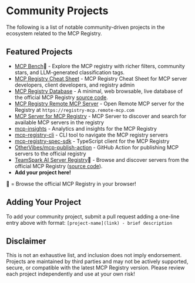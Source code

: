 # Community Projects

The following is a list of notable community-driven projects in the ecosystem related to the MCP Registry.

## Featured Projects

- [MCP Bench](https://mcpbench.ai/)🔎 - Explore the MCP registry with richer filters, community stars, and LLM-generated classification tags.
- [MCP Registry Cheat Sheet](https://github.com/subbyte/mcp-registry-cheatsheet) - MCP Registry Cheat Sheet for MCP server developers, client developers, and registry admin
- [MCP Registry Database](https://lite.datasette.io/?url=https%3A%2F%2Fraw.githubusercontent.com%2Frosmur%2Fofficial-mcp-registry-database%2Fmain%2Fofficial_mcp_registry.db#/official_mcp_registry/servers) - A minimal, web browsable, live database of the official MCP Registry [source code](https://github.com/rosmur/official-mcp-registry-database).
- [MCP Registry Remote MCP Server](https://github.com/jaw9c/mcp-registry-mcp) - Open Remote MCP server for the Registry at `https://registry-mcp.remote-mcp.com`
- [MCP Server for MCP Registry](https://github.com/formulahendry/mcp-server-mcp-registry) - MCP Server to discover and search for available MCP servers in the registry
- [mcp-insights](https://github.com/joelverhagen/mcp-insights/) - Analytics and insights for the MCP Registry
- [mcp-registry-cli](https://pypi.org/project/mcp-registry-cli/) - CLI tool to navigate the MCP registry servers
- [mcp-registry-spec-sdk](https://www.npmjs.com/package/mcp-registry-spec-sdk) - TypeScript client for the MCP Registry
- [OtherVibes/mcp-publish-action](https://github.com/OtherVibes/mcp-publish-action) - GitHub Action for publishing MCP servers to the official registry
- [TeamSpark AI Server Registry](https://teamsparkai.github.io/ToolCatalog/registry)🔎 - Browse and discover servers from the official MCP Registry ([source code](https://github.com/TeamSparkAI/ToolCatalog)).
- **Add your project here!**

🔎 = Browse the official MCP Registry in your browser!

## Adding Your Project

To add your community project, submit a pull request adding a one-line entry above with format: `[project-name](link) - brief description`

## Disclaimer

This is not an exhaustive list, and inclusion does not imply endorsement. Projects are maintained by third parties and may not be actively
supported, secure, or compatible with the latest MCP Registry version.
Please review each project independently and use at your own risk!
